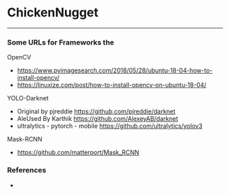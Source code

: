 # ChickenNugget



---  
### **Some URLs for Frameworks the**  
OpenCV
- https://www.pyimagesearch.com/2018/05/28/ubuntu-18-04-how-to-install-opencv/
- https://linuxize.com/post/how-to-install-opencv-on-ubuntu-18-04/

YOLO-Darknet  
- Original by pjreddie
https://github.com/pjreddie/darknet
- AleUsed By Karthik
https://github.com/AlexeyAB/darknet
- ultralytics - pytorch - mobile
https://github.com/ultralytics/yolov3

Mask-RCNN  
- https://github.com/matterport/Mask_RCNN

### References  

- 


